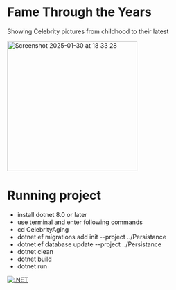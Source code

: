 # Fame Through the Years

Showing Celebrity pictures from childhood to their latest

<img width="300" alt="Screenshot 2025-01-30 at 18 33 28" src="https://github.com/user-attachments/assets/813b1143-cc08-4b76-bb3b-551bfef6bdd4" />

# Running project
- install dotnet 8.0 or later
- use terminal and enter following commands
- cd CelebrityAging
- dotnet ef migrations add init --project ../Persistance            
- dotnet ef database update --project ../Persistance
- dotnet clean
- dotnet build
- dotnet run

[![.NET](https://github.com/MohamedDiaa/Fame-Through-The-Years/actions/workflows/dotnet.yml/badge.svg)](https://github.com/MohamedDiaa/Fame-Through-The-Years/actions/workflows/dotnet.yml)
